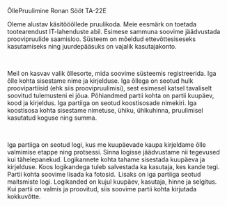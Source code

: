ÕllePruulimine
Ronan Sööt TA-22E

Oleme alustav käsitööõllede pruulikoda. Meie eesmärk on toetada tootearendust IT-lahenduste abil. Esimese sammuna soovime jäädvustada proovipruulide saamisloo. Süsteem on mõeldud ettevõttesiseseks kasutamiseks ning juurdepääsuks on vajalik kasutajakonto. 

 

Meil on kasvav valik õllesorte, mida soovime süsteemis registreerida. Iga õlle kohta sisestame nime ja kirjelduse. Iga õllega on seotud hulk proovipartiisid (ehk siis proovipruulimisi), sest esimesel katsel tavaliselt soovitud tulemusteni ei jõua. Põhiandmed partii kohta on partii kuupäev, kood ja kirjeldus. Iga partiiga on seotud koostisosade nimekiri. Iga koostisosa kohta sisestame nimetuse, ühiku, ühikuhinna, pruulimisel kasutatud koguse ning summa.  

 

Iga partiiga on seotud logi, kus me kuupäevade kaupa kirjeldame õlle valmimise etappe ning protsessi. Sinna logisse jäädvustame nii tegevused kui tähelepanekud. Logikannete kohta tahame sisestada kuupäeva ja kirjelduse. Koos logikandega tuleb salvestada ka kasutaja, kes kande tegi. Partii kohta soovime lisada ka fotosid.  Lisaks on iga partiiga seotud maitsmiste logi. Logikanded on kujul kuupäev, kasutaja, hinne ja selgitus. Kui partii on valmis ja proovitud, siis soovime partii kohta kirjutada kokkuvõtte.  
